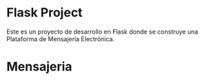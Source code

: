 # Flask Project

Este es un proyecto de desarrollo en Flask donde se construye una Plataforma de Mensajería Electrónica.

# Mensajeria
